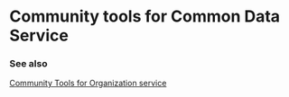 # Community tools for Common Data Service

### See also 

[Community Tools for  Organization service](org-service/community-tools.md)